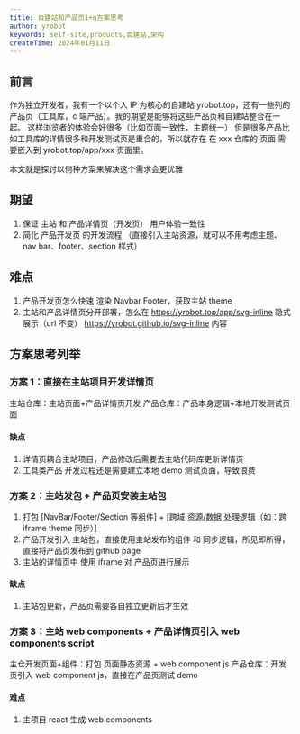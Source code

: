 ```yaml
---
title: 自建站和产品页1+n方案思考
author: yrobot
keywords: self-site,products,自建站,架构
createTime: 2024年01月11日
---
```


## 前言

作为独立开发者，我有一个以个人 IP 为核心的自建站 yrobot.top，还有一些列的产品页（工具库，c 端产品）。我的期望是能够将这些产品页和自建站整合在一起。
这样浏览者的体验会好很多（比如页面一致性，主题统一）
但是很多产品比如工具库的详情很多和开发测试页是重合的，所以就存在 在 xxx 仓库的 页面 需要嵌入到 yrobot.top/app/xxx 页面里。

本文就是探讨以何种方案来解决这个需求会更优雅

## 期望

1. 保证 主站 和 产品详情页（开发页） 用户体验一致性
2. 简化 产品开发页 的开发流程 （直接引入主站资源，就可以不用考虑主题、nav bar、footer、section 样式）

## 难点

1. 产品开发页怎么快速 渲染 Navbar Footer，获取主站 theme
2. 主站和产品详情页分开部署，怎么在 https://yrobot.top/app/svg-inline 隐式展示（url 不变） https://yrobot.github.io/svg-inline 内容

## 方案思考列举

### 方案 1：直接在主站项目开发详情页

主站仓库：主站页面+产品详情页开发
产品仓库：产品本身逻辑+本地开发测试页面

#### 缺点

1. 详情页耦合主站项目，产品修改后需要去主站代码库更新详情页
2. 工具类产品 开发过程还是需要建立本地 demo 测试页面，导致浪费

### 方案 2：主站发包 + 产品页安装主站包

1. 打包 [NavBar/Footer/Section 等组件] + [跨域 资源/数据 处理逻辑（如：跨 iframe theme 同步）]
2. 产品开发引入 主站包，直接使用主站发布的组件 和 同步逻辑，所见即所得，直接将产品页发布到 github page
3. 主站的详情页中 使用 iframe 对 产品页进行展示

#### 缺点

1. 主站包更新，产品页需要各自独立更新后才生效

### 方案 3：主站 web components + 产品详情页引入 web components script

主仓开发页面+组件：打包 页面静态资源 + web component js
产品仓库：开发页引入 web component js，直接在产品页测试 demo

#### 难点

1. 主项目 react 生成 web components

